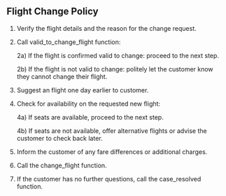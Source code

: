 ## Flight Change Policy

1. Verify the flight details and the reason for the change request.
2. Call valid_to_change_flight function:

   2a) If the flight is confirmed valid to change: proceed to the next step.

   2b) If the flight is not valid to change: politely let the customer know they cannot change their flight.

3. Suggest an flight one day earlier to customer.
4. Check for availability on the requested new flight:

   4a) If seats are available, proceed to the next step.

   4b) If seats are not available, offer alternative flights or advise the customer to check back later.

5. Inform the customer of any fare differences or additional charges.
6. Call the change_flight function.
7. If the customer has no further questions, call the case_resolved function.
